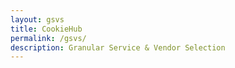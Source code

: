 ```yaml
---
layout: gsvs
title: CookieHub
permalink: /gsvs/
description: Granular Service & Vendor Selection
---
```


